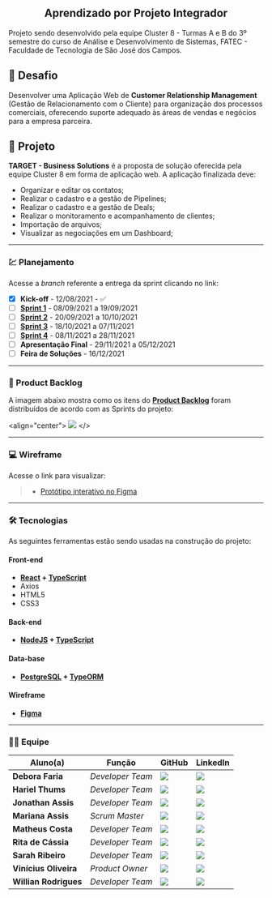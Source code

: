 <h2 align="center"> 
  Aprendizado por Projeto Integrador
</h2>

Projeto sendo desenvolvido pela equipe Cluster 8 - Turmas A e B do 3º semestre do curso de Análise e Desenvolvimento de Sistemas, FATEC - Faculdade de Tecnologia de São José dos Campos.


## 📌 Desafio
Desenvolver uma Aplicação Web de **Customer Relationship Management** (Gestão de Relacionamento com o Cliente) para organização dos processos comerciais, oferecendo suporte adequado às áreas de vendas e negócios para a empresa parceira.

## 🏁 Projeto
__TARGET - Business Solutions__ é a proposta de solução oferecida pela equipe Cluster 8 em forma de aplicação web. A aplicação finalizada deve:

* Organizar e editar os contatos;
* Realizar o cadastro e a gestão de Pipelines;
* Realizar o cadastro e a gestão de Deals;
* Realizar o monitoramento e acompanhamento de clientes;
* Importação de arquivos;
* Visualizar as negociações em um Dashboard;

-------------------------------------------------------------------------------------------------------------------------------------------------------------------

### 💹 Planejamento

Acesse a *branch* referente a entrega da sprint clicando no link:

* [x] __Kick-off__ - 12/08/2021 - ✅
* [ ] [__Sprint 1__](https://github.com/vinicius-hso/api-sem3/tree/Sprint-1) - 08/09/2021 a 19/09/2021 
* [ ] [__Sprint 2__](https://github.com/vinicius-hso/api-sem3/tree/Sprint-2) - 20/09/2021 a 10/10/2021 
* [ ] [__Sprint 3__](https://github.com/vinicius-hso/api-sem3/tree/Sprint-3) - 18/10/2021 a 07/11/2021 
* [ ] [__Sprint 4__](https://github.com/vinicius-hso/api-sem3/tree/Sprint-4) - 08/11/2021 a 28/11/2021 
* [ ] __Apresentação Final__ - 29/11/2021 a 05/12/2021 
* [ ] __Feira de Soluções__ - 16/12/2021

-------------------------------------------------------------------------------------------------------------------------------------------------------------------

### 📃 Product Backlog

A imagem abaixo mostra como os itens do [__Product Backlog__](https://github.com/vinicius-hso/api-sem3-target-crm/blob/Sprint-1/Documentation/product-backlog-target.pdf) foram distribuídos de acordo com as Sprints do projeto:

<align="center"> 
![](https://github.com/vinicius-hso/api-sem3-target-crm/blob/Sprint-1/Images/user-story-main.jpeg)
  </>

-------------------------------------------------------------------------------------------------------------------------------------------------------------------

### 💻 Wireframe 

Acesse o link para visualizar:

> * [Protótipo interativo no Figma](https://www.figma.com/proto/9Wjemyb5Fc0einoBG4pciU/API---cluster8?node-id=217%3A1296&scaling=contain&page-id=0%3A1&starting-point-node-id=217%3A1296)
 
-------------------------------------------------------------------------------------------------------------------------------------------------------------------

### 🛠 Tecnologias

As seguintes ferramentas estão sendo usadas na construção do projeto:

#### **Front-end**  

-   **[React](https://reactjs.org/)  +  [TypeScript](https://www.typescriptlang.org/)**
-   Axios
-   HTML5 
-   CSS3

#### **Back-end**  

-   **[NodeJS](https://nodejs.org/en/)  +  [TypeScript](https://www.typescriptlang.org/)**

#### **Data-base**  

-   **[PostgreSQL](https://www.postgresql.org/)  +  [TypeORM](https://typeorm.io/#/)**

#### **Wireframe** 

-   **[Figma](https://www.figma.com/)**


-------------------------------------------------------------------------------------------------------------------------------------------------------------------

### 👨‍💻 Equipe


| Aluno(a)         | Função           | GitHub                                                         | LinkedIn                                              |
| ---------------- | ---------------- | -------------------------------------------------------------- | ----------------------------------------------------- |
|__Debora Faria__  | *Developer Team*  | [![](https://bit.ly/3f9Xo0P)](https://github.com/deborafaria01)| [![](https://bit.ly/2P1ZogM)](https://bit.ly/2QwcT8R) |
|__Hariel Thums__  | *Developer Team* | [![](https://bit.ly/3f9Xo0P)](https://github.com/HarielThums)  | [![](https://bit.ly/2P1ZogM)](https://bit.ly/3f9bjUH) |
|__Jonathan Assis__| *Developer Team* | [![](https://bit.ly/3f9Xo0P)](https://github.com/Jonathan-Assis) | [![](https://bit.ly/2P1ZogM)](https://www.linkedin.com/in/jonathan-gabriel-/) |
|__Mariana Assis__ | *Scrum Master* | [![](https://bit.ly/3f9Xo0P)](https://github.com/mariana299)   | [![](https://bit.ly/2P1ZogM)](https://bit.ly/3foKv3d) |
|__Matheus Costa__| *Developer Team* | [![](https://bit.ly/3f9Xo0P)](https://github.com/MatheusCoxxxta?tab=repositories) | [![](https://bit.ly/2P1ZogM)](https://www.linkedin.com/in/matheus-costa-500695187/) |
|__Rita de Cássia__| *Developer Team* | [![](https://bit.ly/3f9Xo0P)](https://github.com/ferreirarita) | [![](https://bit.ly/2P1ZogM)](https://www.linkedin.com/in/rita-ferreira-894ba1200/) |
|__Sarah Ribeiro__| *Developer Team* | [![](https://bit.ly/3f9Xo0P)](https://github.com/Sarah6197) | [![](https://bit.ly/2P1ZogM)](https://www.linkedin.com/in/sarah-fernandes-494000196/) |
|__Vinícius Oliveira__| *Product Owner*| [![](https://bit.ly/3f9Xo0P)](https://github.com/vinicius-hso) | [![](https://bit.ly/2P1ZogM)](https://bit.ly/3fdl0BE) |
|__Willian Rodrigues__| *Developer Team* | [![](https://bit.ly/3f9Xo0P)](https://github.com/WrsDeveloper) | [![](https://bit.ly/2P1ZogM)](https://www.linkedin.com/in/willianrsilva/)|


